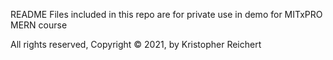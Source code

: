 README
Files included in this repo are for private use in demo for MITxPRO MERN course

All rights reserved, Copyright © 2021, by Kristopher Reichert